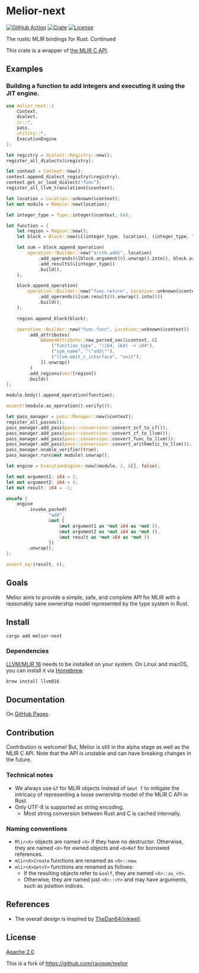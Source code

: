 # Melior-next

[![GitHub Action](https://img.shields.io/github/actions/workflow/status/edg-l/melior-next/test.yaml?branch=main&style=flat-square)](https://github.com/edg-l/melior-next/actions?query=workflow%3Atest)
[![Crate](https://img.shields.io/crates/v/melior-next.svg?style=flat-square)](https://crates.io/crates/melior-next)
[![License](https://img.shields.io/github/license/edg-l/melior-next.svg?style=flat-square)](LICENSE)

The rustic MLIR bindings for Rust. Continued

This crate is a wrapper of [the MLIR C API](https://mlir.llvm.org/docs/CAPI/).

## Examples

### Building a function to add integers and executing it using the JIT engine.

```rust
use melior_next::{
    Context,
    dialect,
    ir::*,
    pass,
    utility::*,
    ExecutionEngine
};

let registry = dialect::Registry::new();
register_all_dialects(&registry);

let context = Context::new();
context.append_dialect_registry(&registry);
context.get_or_load_dialect("func");
register_all_llvm_translations(&context);

let location = Location::unknown(&context);
let mut module = Module::new(location);

let integer_type = Type::integer(&context, 64);

let function = {
    let region = Region::new();
    let block = Block::new(&[(integer_type, location), (integer_type, location)]);

    let sum = block.append_operation(
        operation::Builder::new("arith.addi", location)
            .add_operands(&[block.argument(0).unwrap().into(), block.argument(1).unwrap().into()])
            .add_results(&[integer_type])
            .build(),
    );

    block.append_operation(
        operation::Builder::new("func.return", Location::unknown(&context))
            .add_operands(&[sum.result(0).unwrap().into()])
            .build(),
    );

    region.append_block(block);

    operation::Builder::new("func.func", Location::unknown(&context))
        .add_attributes(
             &NamedAttribute::new_parsed_vec(&context, &[
                 ("function_type", "(i64, i64) -> i64"),
                 ("sym_name", "\"add\""),
                 ("llvm.emit_c_interface", "unit"),
             ]).unwrap()
         )
        .add_regions(vec![region])
        .build()
};

module.body().append_operation(function);

assert!(module.as_operation().verify());

let pass_manager = pass::Manager::new(&context);
register_all_passes();
pass_manager.add_pass(pass::conversion::convert_scf_to_cf());
pass_manager.add_pass(pass::conversion::convert_cf_to_llvm());
pass_manager.add_pass(pass::conversion::convert_func_to_llvm());
pass_manager.add_pass(pass::conversion::convert_arithmetic_to_llvm());
pass_manager.enable_verifier(true);
pass_manager.run(&mut module).unwrap();

let engine = ExecutionEngine::new(&module, 2, &[], false);

let mut argument1: i64 = 2;
let mut argument2: i64 = 4;
let mut result: i64 = -1;

unsafe {
    engine
        .invoke_packed(
                "add",
                &mut [
                    &mut argument1 as *mut i64 as *mut (),
                    &mut argument2 as *mut i64 as *mut (),
                    &mut result as *mut i64 as *mut ()
                ])
        .unwrap();
};

assert_eq!(result, 6);
```

## Goals

Melior aims to provide a simple, safe, and complete API for MLIR with a reasonably sane ownership model represented by the type system in Rust.

## Install

```sh
cargo add melior-next
```

### Dependencies

[LLVM/MLIR 16](https://llvm.org/) needs to be installed on your system. On Linux and macOS, you can install it via [Homebrew](https://brew.sh).

```sh
brew install llvm@16
```

## Documentation

On [GitHub Pages](https://raviqqe.github.io/melior/melior/).

## Contribution

Contribution is welcome! But, Melior is still in the alpha stage as well as the MLIR C API. Note that the API is unstable and can have breaking changes in the future.

### Technical notes

- We always use `&T` for MLIR objects instead of `&mut T` to mitigate the intricacy of representing a loose ownership model of the MLIR C API in Rust.
- Only UTF-8 is supported as string encoding.
  - Most string conversion between Rust and C is cached internally.

### Naming conventions

- `Mlir<X>` objects are named `<X>` if they have no destructor. Otherwise, they are named `<X>` for owned objects and `<X>Ref` for borrowed references.
- `mlir<X>Create` functions are renamed as `<X>::new`.
- `mlir<X>Get<Y>` functions are renamed as follows:
  - If the resulting objects refer to `&self`, they are named `<X>::as_<Y>`.
  - Otherwise, they are named just `<X>::<Y>` and may have arguments, such as position indices.

## References

- The overall design is inspired by [TheDan64/inkwell](https://github.com/TheDan64/inkwell).

## License

[Apache 2.0](LICENSE)

This is a fork of <https://github.com/raviqqe/melior>
